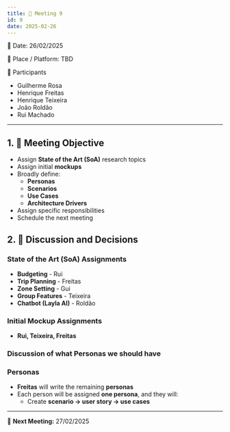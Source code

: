 ```yaml
---
title: 📝 Meeting 9
id: 9
date: 2025-02-26
---
```


📅 Date: 26/02/2025  

📍 Place / Platform: TBD  

👥 Participants  

- Guilherme Rosa  
- Henrique Freitas  
- Henrique Teixeira  
- João Roldão  
- Rui Machado  

---

## 1. 🎯 Meeting Objective  

- Assign **State of the Art (SoA)** research topics  
- Assign initial **mockups**  
- Broadly define:  
  - **Personas**  
  - **Scenarios**  
  - **Use Cases**  
  - **Architecture Drivers**  
- Assign specific responsibilities  
- Schedule the next meeting  

## 2. 💬 Discussion and Decisions  

### **State of the Art (SoA) Assignments**  

- **Budgeting** - Rui  
- **Trip Planning** - Freitas  
- **Zone Setting** - Gui  
- **Group Features** - Teixeira  
- **Chatbot (Layla AI)** - Roldão  

### **Initial Mockup Assignments**  
- **Rui, Teixeira, Freitas**  

### Discussion of what Personas we should have

### **Personas**
- **Freitas** will write the remaining **personas**  
- Each person will be assigned **one persona**, and they will:  
  - Create **scenario → user story → use cases**  

---  

📅 **Next Meeting:** 27/02/2025  